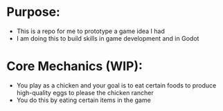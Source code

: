 # Purpose:
- This is a repo for me to prototype a game idea I had
- I am doing this to build skills in game development and in Godot

# Core Mechanics (WIP):
- You play as a chicken and your goal is to eat certain foods to produce high-quality eggs to please the chicken rancher
- You do this by eating certain items in the game
